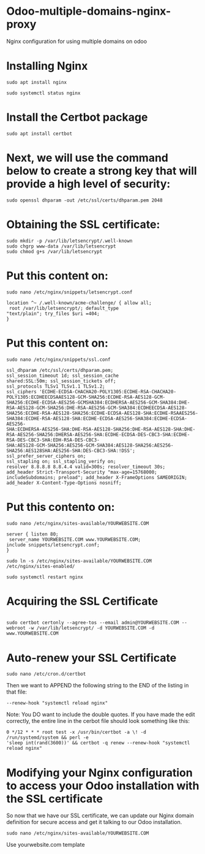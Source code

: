 # Odoo-multiple-domains-nginx-proxy
Nginx configuration for using multiple domains on odoo

# Installing Nginx
```
sudo apt install nginx
````
````
sudo systemctl status nginx
`````
# Install the Certbot package
````
sudo apt install certbot
````
# Next, we will use the command below to create a strong key that will provide a high level of security:
````
sudo openssl dhparam -out /etc/ssl/certs/dhparam.pem 2048
````
# Obtaining the SSL certificate:
````
sudo mkdir -p /var/lib/letsencrypt/.well-known
sudo chgrp www-data /var/lib/letsencrypt 
sudo chmod g+s /var/lib/letsencrypt
````

# Put this content on:
````
sudo nano /etc/nginx/snippets/letsencrypt.conf
````
````
location ^~ /.well-known/acme-challenge/ { allow all;
 root /var/lib/letsencrypt/; default_type
"text/plain"; try_files $uri =404;
} 
````

# Put this content on:
````
sudo nano /etc/nginx/snippets/ssl.conf
````
````
ssl_dhparam /etc/ssl/certs/dhparam.pem;
ssl_session_timeout 1d; ssl_session_cache
shared:SSL:50m; ssl_session_tickets off;
ssl_protocols TLSv1 TLSv1.1 TLSv1.2;
ssl_ciphers 'ECDHE-ECDSA-CHACHA20-POLY1305:ECDHE-RSA-CHACHA20-POLY1305:ECDHEECDSAAES128-GCM-SHA256:ECDHE-RSA-AES128-GCM-SHA256:ECDHE-ECDSA-AES256-GCMSHA384:ECDHERSA-AES256-GCM-SHA384:DHE-RSA-AES128-GCM-SHA256:DHE-RSA-AES256-GCM-SHA384:ECDHEECDSA-AES128-SHA256:ECDHE-RSA-AES128-SHA256:ECDHE-ECDSA-AES128-SHA:ECDHE-RSAAES256-
SHA384:ECDHE-RSA-AES128-SHA:ECDHE-ECDSA-AES256-SHA384:ECDHE-ECDSA-AES256-
SHA:ECDHERSA-AES256-SHA:DHE-RSA-AES128-SHA256:DHE-RSA-AES128-SHA:DHE-RSA-AES256-SHA256:DHERSA-AES256-SHA:ECDHE-ECDSA-DES-CBC3-SHA:ECDHE-RSA-DES-CBC3-SHA:EDH-RSA-DES-CBC3-
SHA:AES128-GCM-SHA256:AES256-GCM-SHA384:AES128-SHA256:AES256-
SHA256:AES128SHA:AES256-SHA:DES-CBC3-SHA:!DSS'; ssl_prefer_server_ciphers on;
ssl_stapling on; ssl_stapling_verify on;
resolver 8.8.8.8 8.8.4.4 valid=300s; resolver_timeout 30s;
add_header Strict-Transport-Security "max-age=15768000; includeSubdomains; preload"; add_header X-FrameOptions SAMEORIGIN; add_header X-Content-Type-Options nosniff; 
````


# Put this contento on:
````
sudo nano /etc/nginx/sites-available/YOURWEBSITE.COM
````
````
server { listen 80;
 server_name YOURWEBSITE.COM www.YOURWEBSITE.COM;
include snippets/letsencrypt.conf;
} 
````
````
sudo ln -s /etc/nginx/sites-available/YOURWEBSITE.COM /etc/nginx/sites-enabled/
````
````
sudo systemctl restart nginx

````

# Acquiring the SSL Certificate
````

sudo certbot certonly --agree-tos --email admin@YOURWEBSITE.COM --webroot -w /var/lib/letsencrypt/ -d YOURWEBSITE.COM -d www.YOURWEBSITE.COM 
````
# Auto-renew your SSL Certificate
````
sudo nano /etc/cron.d/certbot
````
Then we want to APPEND the following string to the END of the listing in that file:
````
--renew-hook "systemctl reload nginx"
````
Note: You DO want to include the double quotes. If you have made the edit correctly, the entire line in the
cerbot file should look something like this:
````
0 */12 * * * root test -x /usr/bin/certbot -a \! -d /run/systemd/system && perl -e
'sleep int(rand(3600))' && certbot -q renew --renew-hook "systemctl reload nginx" 
````
# Modifying your Nginx configuration to access your Odoo installation with the SSL certificate

So now that we have our SSL certificate, we can update our Nginx domain definition for secure access
and get it talking to our Odoo installation.
````
sudo nano /etc/nginx/sites-available/YOURWEBSITE.COM
````
Use yourwebsite.com template
